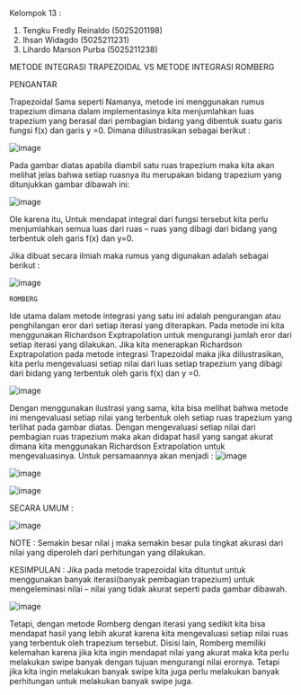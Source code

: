 Kelompok 13 :
1. Tengku Fredly Reinaldo (5025201198)
2. Ihsan Widagdo (5025211231)
3. Lihardo Marson Purba (5025211238)


METODE INTEGRASI TRAPEZOIDAL VS METODE INTEGRASI ROMBERG

PENGANTAR 

Trapezoidal
Sama seperti Namanya, metode ini menggunakan rumus trapezium dimana dalam implementasinya kita menjumlahkan luas trapezium yang berasal dari pembagian bidang yang dibentuk suatu garis fungsi f(x) dan garis y =0. Dimana diilustrasikan sebagai berikut : 

![image](https://user-images.githubusercontent.com/95538168/208995166-a75d10e5-a4e3-4bb1-808c-68f68dacbab5.png)

 
Pada gambar diatas apabila diambil satu ruas trapezium maka kita akan melihat jelas bahwa setiap ruasnya itu merupakan bidang trapezium yang ditunjukkan gambar dibawah ini:  

![image](https://user-images.githubusercontent.com/95538168/208995211-8879084b-1091-4269-9cec-1ea588e02ec1.png)

Ole karena itu, Untuk mendapat integral dari fungsi tersebut kita perlu menjumlahkan semua luas dari ruas – ruas yang dibagi dari bidang yang terbentuk oleh garis f(x) dan y=0.


Jika dibuat secara ilmiah maka rumus yang digunakan adalah sebagai berikut :

![image](https://user-images.githubusercontent.com/95538168/208995273-b6126b5a-7c66-4675-bf72-a82802bfb875.png)

 
	ROMBERG
Ide utama dalam metode integrasi yang satu ini adalah pengurangan atau penghilangan eror dari setiap iterasi yang diterapkan. Pada metode ini kita menggunakan Richardson Exptrapolation untuk mengurangi jumlah eror dari setiap iterasi yang dilakukan. 
Jika kita menerapkan Richardson Exptrapolation pada metode integrasi Trapezoidal maka jika diilustrasikan, kita perlu mengevaluasi setiap nilai dari luas setiap trapezium yang dibagi dari bidang yang terbentuk oleh garis f(x) dan y =0. 

![image](https://user-images.githubusercontent.com/95538168/208995298-b1676c96-5409-4c70-a036-fd1770b10266.png)

 
Dengan menggunakan ilustrasi yang sama, kita bisa melihat bahwa metode ini mengevaluasi setiap nilai yang terbentuk oleh setiap ruas trapezium yang terlihat pada gambar diatas. Dengan mengevaluasi setiap nilai dari pembagian ruas trapezium maka akan didapat hasil yang sangat akurat dimana kita menggunakan Richardson Extrapolation untuk mengevaluasinya.
Untuk persamaannya akan menjadi :
![image](https://user-images.githubusercontent.com/95538168/209051099-2f4e84b6-f848-4abf-bc15-1e41441f9397.png)


![image](https://user-images.githubusercontent.com/95538168/209051158-d3e6ca5c-ead5-48ec-bcc6-48b881e9fbbe.png)



![image](https://user-images.githubusercontent.com/95538168/209051198-2c6bad2f-7f18-41af-8a36-ef39c25ff69d.png)



SECARA UMUM :

![image](https://user-images.githubusercontent.com/95538168/209051224-c7357402-27c8-4427-9aff-946af17b9a10.png)


NOTE : 
Semakin besar nilai j maka semakin besar pula tingkat akurasi dari nilai yang diperoleh dari perhitungan yang dilakukan.

KESIMPULAN : 
Jika pada metode trapezoidal kita dituntut untuk menggunakan banyak iterasi(banyak pembagian trapezium) untuk mengeleminasi nilai – nilai yang tidak akurat seperti pada gambar dibawah.

![image](https://user-images.githubusercontent.com/95538168/208995378-b3ffe3ad-59dc-44bb-8e44-6fa6d927a784.png)

 
Tetapi, dengan metode Romberg dengan iterasi yang sedikit kita bisa mendapat hasil yang lebih akurat karena kita mengevaluasi setiap nilai ruas yang terbentuk oleh trapezium tersebut. Disisi lain, Romberg memiliki kelemahan karena jika kita ingin mendapat nilai yang akurat maka kita perlu melakukan swipe banyak dengan tujuan mengurangi nilai erornya. Tetapi jika kita ingin melakukan banyak swipe kita juga perlu melakukan banyak perhitungan untuk melakukan banyak swipe juga.

